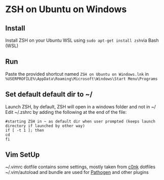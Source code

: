 # ZSH on Ubuntu on Windows  
## Install
Install ZSH on your Ubuntu WSL using ```sudo apt-get install zsh```via Bash (WSL)

## Run
Paste the provided shortcut named ```ZSH on Ubuntu on Windows.lnk``` in ```%USERPROFILE%\AppData\Roaming\Microsoft\Windows\Start Menu\Programs```

## Set default default dir to ~/
Launch ZSH, by default, ZSH will open in a windows folder and not in ~/  
Edit ~/.zshrc by adding the following at the end of the file:  
```
#starting ZSH in ~ as default dir when user prompted (keeps launch directory if launched by other way)
if [ -t 1 ]; then
cd
fi
```

## Vim SetUp  
~/.vimrc dotfile contains some settings, mostly taken from [c0nk](https://github.com/c0nk/.vim/blob/master/vimrc) dotfiles
~/.vim/autoload and bundle are used for [Pathogen](https://github.com/tpope/vim-pathogen/) and other plugins
